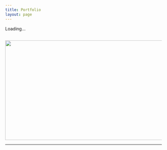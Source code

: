 ```yaml
---
title: Portfolio
layout: page
---
```


<div id="portfolio" >
<span class="fa-spin">Loading...</span>
</div>
<div class='portfolio-item d-none'>
	<h2 class='title'></h2>
	<!-- <label>Category:&nbsp;</label><label class='category'></label><br> -->
	<p class='description text-muted'></p>
	<img height='320' width='850' src=''>
	<br>
	<hr>
</div>
<script>

document.addEventListener('DOMContentLoaded', function(){
	console.log('calling event handler:');
	var url = "/uploads/portfolio.json?" + (+new Date());
	//const response = await fetch(url);
	//const data=  await response.json();

	fetch(url)
	.then(response => response.json())
	.then(data => {
		console.log('fetch worked:', data);
		for(var i=0;i<data.length;i++) {
			var item = document.querySelector('.portfolio-item.d-none').cloneNode(true);
			
			//item.removeClass('d-none');
			item.className = item.className.replace(/\bd-none\b/, "");
			var titleText = "";
			if (data[i].url !== "") {
				titleText = "<a target='_blank' href='" + data[i].url + "'>" + data[i].title + "</a>";
			}
			else {
				titleText = data[i].title;
			}
			item.querySelector(".title").innerHTML= titleText;
			item.querySelector("img").attributes.src.value = data[i].image_url;
			item.querySelector('.description').innerHTML = (data[i].text);

			document.querySelector("#portfolio").appendChild(item);
		}
		document.querySelector(".fa-spin").remove();		
	
	})
	

});
	
</script>
